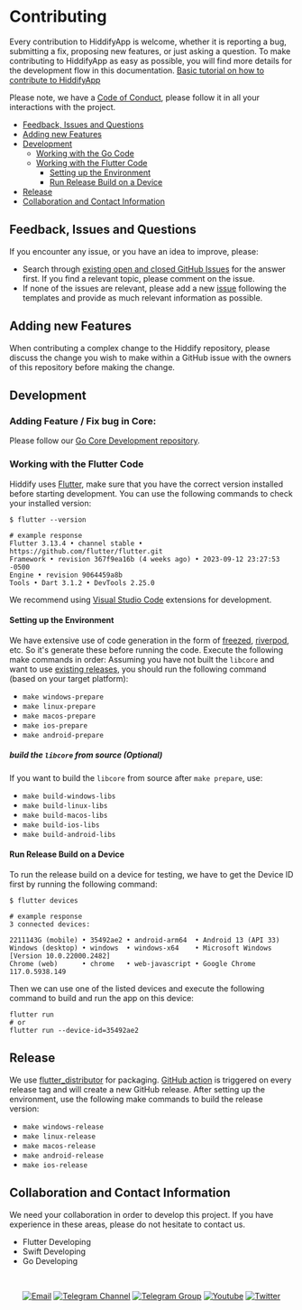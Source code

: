 # Contributing

Every contribution to HiddifyApp is welcome, whether it is reporting a bug, submitting a fix, proposing new features, or just asking a question. To make contributing to HiddifyApp as easy as possible, you will find more details for the development flow in this documentation. [Basic tutorial on how to contribute to HiddifyApp](https://hiddify.com/app/How-to-contribute-to-this-project/)

Please note, we have a [Code of Conduct](https://github.com/hiddify/hiddify-next/blob/main/CODE_OF_CONDUCT.md), please follow it in all your interactions with the project.

- [Feedback, Issues and Questions](#feedback-issues-and-questions)
- [Adding new Features](#adding-new-features)
- [Development](#development)
  - [Working with the Go Code](#working-with-the-go-code)
  - [Working with the Flutter Code](#working-with-the-flutter-code)
    - [Setting up the Environment](#setting-up-the-environment)
    - [Run Release Build on a Device](#run-release-build-on-a-device)
- [Release](#release)
- [Collaboration and Contact Information](#collaboration-and-contact-information)

## Feedback, Issues and Questions

If you encounter any issue, or you have an idea to improve, please:

- Search through [existing open and closed GitHub Issues](https://github.com/hiddify/hiddify-next/issues) for the answer first. If you find a relevant topic, please comment on the issue.
- If none of the issues are relevant, please add a new [issue](https://github.com/hiddify/hiddify-next/issues/new/choose) following the templates and provide as much relevant information as possible.

## Adding new Features

When contributing a complex change to the Hiddify repository, please discuss the change you wish to make within a GitHub issue with the owners of this repository before making the change.


## Development

### Adding Feature / Fix bug in Core:
Please follow our [Go Core Development repository](https://github.com/hiddify/hiddify-next-core/main/CONTRIBUTING.m).

### Working with the Flutter Code
Hiddify uses [Flutter](https://flutter.dev), make sure that you have the correct version installed before starting development. You can use the following commands to check your installed version:

```shell
$ flutter --version

# example response
Flutter 3.13.4 • channel stable • https://github.com/flutter/flutter.git
Framework • revision 367f9ea16b (4 weeks ago) • 2023-09-12 23:27:53 -0500
Engine • revision 9064459a8b
Tools • Dart 3.1.2 • DevTools 2.25.0
```


We recommend using [Visual Studio Code](https://docs.flutter.dev/development/tools/vs-code) extensions for development.

#### Setting up the Environment

We have extensive use of code generation in the form of [freezed](https://github.com/rrousselGit/freezed), [riverpod](https://github.com/rrousselGit/riverpod), etc. So it's generate these before running the code. Execute the following make commands in order:
Assuming you have not built the `libcore` and want to use [existing releases](https://github.com/hiddify/hiddify-next-core/releases), you should run the following command (based on your target platform):


- `make windows-prepare`
- `make linux-prepare` 
- `make macos-prepare`
- `make ios-prepare`
- `make android-prepare`


##### build the `libcore` from source (Optional)
If you want to build the `libcore` from source after `make prepare`, use:
- `make build-windows-libs`
- `make build-linux-libs` 
- `make build-macos-libs`
- `make build-ios-libs`
- `make build-android-libs`

#### Run Release Build on a Device

To run the release build on a device for testing, we have to get the Device ID first by running the following command:

```shell
$ flutter devices

# example response
3 connected devices:

2211143G (mobile) • 35492ae2 • android-arm64  • Android 13 (API 33)
Windows (desktop) • windows  • windows-x64    • Microsoft Windows [Version 10.0.22000.2482]
Chrome (web)      • chrome   • web-javascript • Google Chrome 117.0.5938.149
```

Then we can use one of the listed devices and execute the following command to build and run the app on this device:

```shell
flutter run
# or
flutter run --device-id=35492ae2
```

## Release

We use [flutter_distributor](https://github.com/leanflutter/flutter_distributor) for packaging. [GitHub action](https://github.com/hiddify/hiddify-next/blob/main/.github/workflows/build.yml) is triggered on every release tag and will create a new GitHub release.
After setting up the environment, use the following make commands to build the release version:

- `make windows-release`
- `make linux-release`
- `make macos-release`
- `make android-release`
- `make ios-release`

## Collaboration and Contact Information

We need your collaboration in order to develop this project. If you have experience in these areas, please do not hesitate to contact us.

- Flutter Developing
- Swift Developing
- Go Developing

<div align=center>
</br>

[![Email](https://img.shields.io/badge/Email-contribute@hiddify.com-005FF9?style=flat-square&logo=mail.ru)](mailto:contribute@hiddify.com)
[![Telegram Channel](https://img.shields.io/endpoint?label=Channel&style=flat-square&url=https%3A%2F%2Ftg.sumanjay.workers.dev%2Fhiddify&color=blue)](https://telegram.dog/hiddify)
[![Telegram Group](https://img.shields.io/endpoint?color=neon&label=Support%20Group&style=flat-square&url=https%3A%2F%2Ftg.sumanjay.workers.dev%2Fhiddify_board)](https://telegram.dog/hiddify_board)
[![Youtube](https://img.shields.io/youtube/channel/views/UCxrmeMvVryNfB4XL35lXQNg?label=Youtube&style=flat-square&logo=youtube)](https://www.youtube.com/@hiddify)
[![Twitter](https://img.shields.io/twitter/follow/hiddify_com?color=%231DA1F2&logo=twitter&logoColor=1DA1F2&style=flat-square)](https://twitter.com/intent/follow?screen_name=hiddify_com)

</div>
